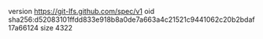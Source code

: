 version https://git-lfs.github.com/spec/v1
oid sha256:d52083101ffdd833e918b8a0de7a663a4c21521c9441062c20b2bdaf17a66124
size 4322
